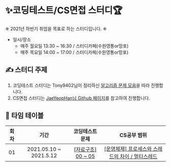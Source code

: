 # ✨코딩테스트/CS면접 스터디🏆

❈  2021년 하반기 취업을 목표로 하는 스터디입니다.  ❈ 
*  일시/장소
	* 매주 월요일 13:30 ~ 16:30 / 스터디카페(수원영통or망포)
	* 매주 목요일 14:00 ~ 17:00 / 스터디카페(수원영통or망포)

## ✍ 스터디 주제
1. 코딩테스트 스터디는 Tony9402님이 정리하신 [알고리즘 문제 모음](https://github.com/tony9402/baekjoon#-%EC%A4%91%EC%9A%94%EF%B8%8F%EF%B8%8F-)을 따라 진행합니다. 
2. CS면접 스터디는 [JaeYeopHan님 Github 페이지](https://github.com/JaeYeopHan/Interview_Question_for_Beginner)를  참고하여 진행합니다. 


## 📅 타임 테이블

|회차|기간|코딩테스트 문제|CS공부 범위|
| :--: | :---------: | :-----------------: | :------: |
| 01 | 2021.05.10 ~ 2021.5.12 | [[자료구조] 00 ~ 05](https://github.com/tony9402/baekjoon/tree/main/data_structure) | [[운영체제] 프로세스와 스레드의 차이 / 멀티스레드](https://github.com/JaeYeopHan/Interview_Question_for_Beginner/tree/master/OS)
  
